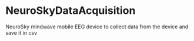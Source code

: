 # NeuroSkyDataAcquisition
NeuroSky mindwave mobile EEG device to collect data from the device and save it in csv 
